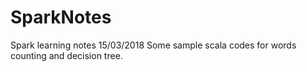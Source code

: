 # SparkNotes
Spark learning notes
15/03/2018
Some sample scala codes for words counting and decision tree.

